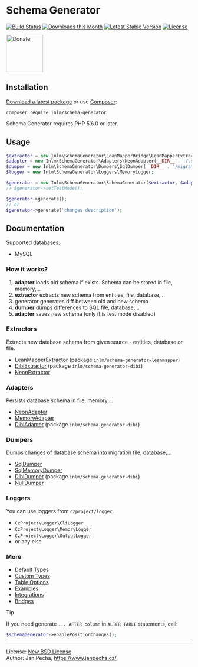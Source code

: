 # Schema Generator

[![Build Status](https://github.com/inlm/schema-generator/workflows/Build/badge.svg)](https://github.com/inlm/schema-generator/actions)
[![Downloads this Month](https://img.shields.io/packagist/dm/inlm/schema-generator.svg)](https://packagist.org/packages/inlm/schema-generator)
[![Latest Stable Version](https://poser.pugx.org/inlm/schema-generator/v/stable)](https://github.com/inlm/schema-generator/releases)
[![License](https://img.shields.io/badge/license-New%20BSD-blue.svg)](https://github.com/inlm/schema-generator/blob/master/license.md)

<a href="https://www.janpecha.cz/donate/schema-generator/"><img src="https://buymecoffee.intm.org/img/donate-banner.v1.svg" alt="Donate" height="100"></a>


## Installation

[Download a latest package](https://github.com/inlm/schema-generator/releases) or use [Composer](http://getcomposer.org/):

```
composer require inlm/schema-generator
```

Schema Generator requires PHP 5.6.0 or later.


## Usage

```php
$extractor = new Inlm\SchemaGenerator\LeanMapperBridge\LeanMapperExtractor(__DIR__ . '/model/Entities/', new LeanMapper\DefaultMapper);
$adapter = new Inlm\SchemaGenerator\Adapters\NeonAdapter(__DIR__ . '/.schema.neon');
$dumper = new Inlm\SchemaGenerator\Dumpers\SqlDumper(__DIR__ . '/migrations/structures/');
$logger = new Inlm\SchemaGenerator\Loggers\MemoryLogger;

$generator = new Inlm\SchemaGenerator\SchemaGenerator($extractor, $adapter, $dumper, $logger, Inlm\SchemaGenerator\Database::MYSQL);
// $generator->setTestMode();

$generator->generate();
// or
$generator->generate('changes description');
```

## Documentation

Supported databases:

* MySQL


### How it works?

1) **adapter** loads old schema if exists. Schema can be stored in file, memory,...
2) **extractor** extracts new schema from entities, file, database,...
3) generator generates diff between old and new schema
4) **dumper** dumps differences to SQL file, database,...
5) **adapter** saves new schema (only if is test mode disabled)


### Extractors

Extracts new database schema from given source - entities, database or file.

* [LeanMapperExtractor](https://github.com/inlm/schema-generator-leanmapper) (package `inlm/schema-generator-leanmapper`)
* [DibiExtractor](https://github.com/inlm/schema-generator-dibi) (package `inlm/schema-generator-dibi`)
* [NeonExtractor](docs/neon-extractor.md)


### Adapters

Persists database schema in file, memory,...

- [NeonAdapter](docs/neon-adapter.md)
- [MemoryAdapter](docs/memory-adapter.md)
- [DibiAdapter](https://github.com/inlm/schema-generator-dibi) (package `inlm/schema-generator-dibi`)


### Dumpers

Dumps changes of database schema into migration file, database,...

* [SqlDumper](docs/sql-dumper.md)
* [SqlMemoryDumper](docs/sql-memory-dumper.md)
* [DibiDumper](https://github.com/inlm/schema-generator-dibi) (package `inlm/schema-generator-dibi`)
* [NullDumper](docs/null-dumper.md)


### Loggers

You can use loggers from `czproject/logger`.

* `CzProject\Logger\CliLogger`
* `CzProject\Logger\MemoryLogger`
* `CzProject\Logger\OutputLogger`
* or any else


### More

* [Default Types](docs/default-types.md)
* [Custom Types](docs/custom-types.md)
* [Table Options](docs/table-options.md)
* [Examples](docs/examples.md)
* [Integrations](docs/integrations.md)
* [Bridges](docs/bridges.md)


> [!TIP]
> If you need generate `... AFTER column` in `ALTER TABLE` statements, call:
>
> ```php
> $schemaGenerator->enablePositionChanges();
> ```

------------------------------

License: [New BSD License](license.md)
<br>Author: Jan Pecha, https://www.janpecha.cz/
